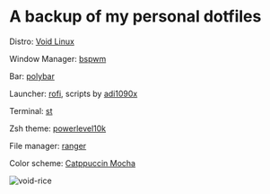 # A backup of my personal dotfiles

Distro: [Void Linux](https://voidlinux.org/)

Window Manager: [bspwm](https://github.com/baskerville/bspwm)

Bar: [polybar](https://polybar.github.io/)

Launcher: [rofi](https://github.com/davatorium/rofi), scripts by [adi1090x](https://github.com/adi1090x/rofi)

Terminal: [st](https://st.suckless.org/)

Zsh theme: [powerlevel10k](https://github.com/romkatv/powerlevel10k)

File manager: [ranger](https://github.com/ranger/ranger)

Color scheme: [Catppuccin Mocha](https://github.com/catppuccin/catppuccin)

![void-rice](https://user-images.githubusercontent.com/125738354/221701669-9c8aaecc-227f-444e-8c96-98bd1c6fafdd.png)
